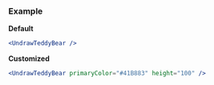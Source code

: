 ### Example

**Default**
```jsx
<UndrawTeddyBear />
```

**Customized**
```jsx
<UndrawTeddyBear primaryColor="#41B883" height="100" />
```
